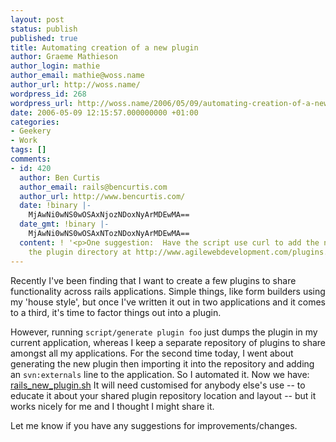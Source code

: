 ```yaml
---
layout: post
status: publish
published: true
title: Automating creation of a new plugin
author: Graeme Mathieson
author_login: mathie
author_email: mathie@woss.name
author_url: http://woss.name/
wordpress_id: 268
wordpress_url: http://woss.name/2006/05/09/automating-creation-of-a-new-plugin/
date: 2006-05-09 12:15:57.000000000 +01:00
categories:
- Geekery
- Work
tags: []
comments:
- id: 420
  author: Ben Curtis
  author_email: rails@bencurtis.com
  author_url: http://www.bencurtis.com/
  date: !binary |-
    MjAwNi0wNS0wOSAxNjozNDoxNyArMDEwMA==
  date_gmt: !binary |-
    MjAwNi0wNS0wOSAxNTozNDoxNyArMDEwMA==
  content: ! '<p>One suggestion:  Have the script use curl to add the new plugin to
    the plugin directory at http://www.agilewebdevelopment.com/plugins.  :)</p>'
---
```

Recently I've been finding that I want to create a few plugins to share functionality across rails applications.  Simple things, like form builders using my 'house style', but once I've written it out in two applications and it comes to a third, it's time to factor things out into a plugin.

However, running `script/generate plugin foo` just dumps the plugin in my current application, whereas I keep a separate repository of plugins to share amongst all my applications.  For the second time today, I went about generating the new plugin then importing it into the repository and adding an `svn:externals` line to the application.  So I automated it.  Now we have: [rails_new_plugin.sh](/dist/rails_new_plugin.sh)  It will need customised for anybody else's use -- to educate it about your shared plugin repository location and layout -- but it works nicely for me and I thought I might share it.

Let me know if you have any suggestions for improvements/changes.
